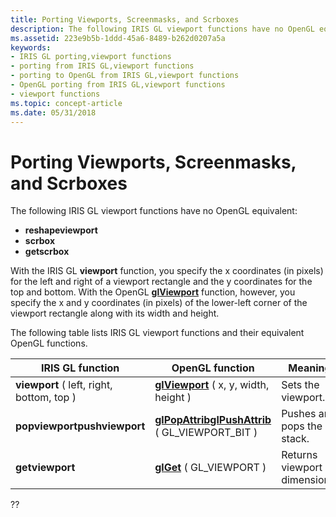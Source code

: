 ```yaml
---
title: Porting Viewports, Screenmasks, and Scrboxes
description: The following IRIS GL viewport functions have no OpenGL equivalent
ms.assetid: 223e9b5b-1ddd-45a6-8489-b262d0207a5a
keywords:
- IRIS GL porting,viewport functions
- porting from IRIS GL,viewport functions
- porting to OpenGL from IRIS GL,viewport functions
- OpenGL porting from IRIS GL,viewport functions
- viewport functions
ms.topic: concept-article
ms.date: 05/31/2018
---
```


# Porting Viewports, Screenmasks, and Scrboxes

The following IRIS GL viewport functions have no OpenGL equivalent:

-   **reshapeviewport**
-   **scrbox**
-   **getscrbox**

With the IRIS GL **viewport** function, you specify the x coordinates (in pixels) for the left and right of a viewport rectangle and the y coordinates for the top and bottom. With the OpenGL [**glViewport**](glviewport.md) function, however, you specify the x and y coordinates (in pixels) of the lower-left corner of the viewport rectangle along with its width and height.

The following table lists IRIS GL viewport functions and their equivalent OpenGL functions.



| IRIS GL function                          | OpenGL function                                                                                         | Meaning                      |
|-------------------------------------------|---------------------------------------------------------------------------------------------------------|------------------------------|
| **viewport** ( left, right, bottom, top ) | [**glViewport**](glviewport.md) ( x, y, width, height )                                                | Sets the viewport.           |
| **popviewportpushviewport**<br/>    | [**glPopAttrib**](glpopattrib.md)[**glPushAttrib**](glpushattrib.md) ( GL\_VIEWPORT\_BIT )<br/> | Pushes and pops the stack.   |
| **getviewport**                           | [**glGet**](glgetbooleanv--glgetdoublev--glgetfloatv--glgetintegerv.md) ( GL\_VIEWPORT )               | Returns viewport dimensions. |



 

??

 

 






